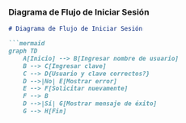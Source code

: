 
### Diagrama de Flujo de Iniciar Sesión

```markdown
# Diagrama de Flujo de Iniciar Sesión

```mermaid
graph TD
    A[Inicio] --> B[Ingresar nombre de usuario]
    B --> C[Ingresar clave]
    C --> D{Usuario y clave correctos?}
    D -->|No| E[Mostrar error]
    E --> F[Solicitar nuevamente]
    F --> B
    D -->|Sí| G[Mostrar mensaje de éxito]
    G --> H[Fin]
